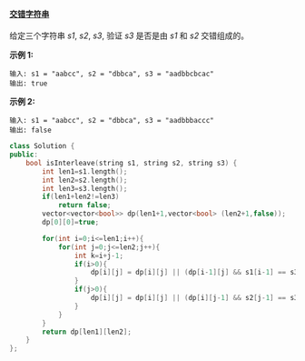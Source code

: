 #### [交错字符串](https://leetcode-cn.com/problems/interleaving-string/)

给定三个字符串 *s1*, *s2*, *s3*, 验证 *s3* 是否是由 *s1* 和 *s2* 交错组成的。

**示例 1:**

```
输入: s1 = "aabcc", s2 = "dbbca", s3 = "aadbbcbcac"
输出: true
```

**示例 2:**

```
输入: s1 = "aabcc", s2 = "dbbca", s3 = "aadbbbaccc"
输出: false
```

```c++
class Solution {
public:
    bool isInterleave(string s1, string s2, string s3) {
        int len1=s1.length();
        int len2=s2.length();
        int len3=s3.length();
        if(len1+len2!=len3)
            return false;
        vector<vector<bool>> dp(len1+1,vector<bool> (len2+1,false));
        dp[0][0]=true;

        for(int i=0;i<=len1;i++){
            for(int j=0;j<=len2;j++){
                int k=i+j-1;
                if(i>0){
                    dp[i][j] = dp[i][j] || (dp[i-1][j] && s1[i-1] == s3[k]);
                }
                if(j>0){
                    dp[i][j] = dp[i][j] || (dp[i][j-1] && s2[j-1] == s3[k]);
                }
            }
        }
        return dp[len1][len2];
    }
};
```

